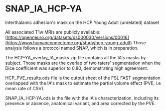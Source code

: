 # SNAP_IA_HCP-YA
Interthalamic adhesion's mask on the HCP Young Adult (unrelated) dataset

All associated T1w MRIs are publicly available: [https://openneuro.org/datasets/ds000030/versions/00016](https://www.humanconnectome.org/study/hcp-young-adult)
Those analysis follows a protocol named SNAP, which is in preparation.

The HCP-YA_overlay_IA_masks.zip file contains all the IA's masks by subject. Those masks are the overlap of two raters' segmentation when the Dice coefficient was superior to 0.80, demonstrating high agreement.

HCP_PVE_results.ods file is the output sheet of the FSL FAST segmentation overlapped with the IA's mask to estimate the partial volume effect (PVE, i.e mean rate of CSV).

SNAP_IA_HCP-YA.ods is the file with the IA's characterization, including its presence or absence, anatomical variant, and area corrected by the PVE.
